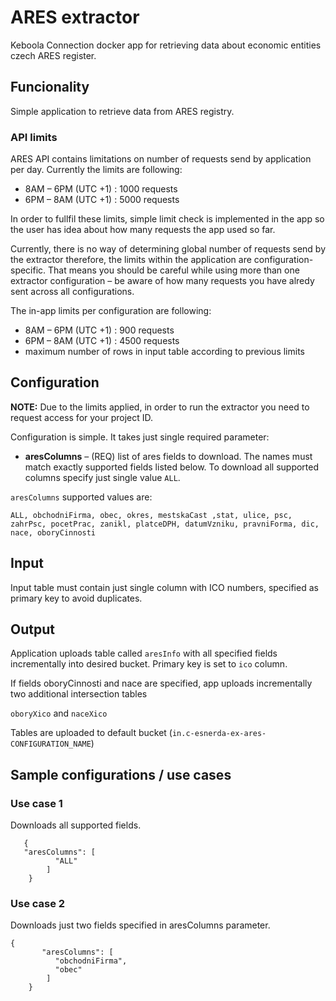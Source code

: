 # ARES extractor

Keboola Connection docker app for retrieving data
about economic entities czech ARES register.

## Funcionality

Simple application to retrieve data from ARES registry. 

### API limits

ARES API contains limitations on number of requests send by
application per day. Currently the limits are following:

- 8AM – 6PM (UTC +1) : 1000 requests 
- 6PM – 8AM (UTC +1) : 5000 requests 

In order to fullfil these limits, simple limit check is
implemented in the app so the user has idea about how many requests
the app used so far.

Currently, there is no way of determining global number of requests send by the extractor therefore, the limits within the application are configuration-specific. That means you should be careful while using more than one extractor configuration – be aware of how many requests you have alredy sent across all configurations.

The in-app limits per configuration are following:

- 8AM – 6PM (UTC +1) : 900 requests 
- 6PM – 8AM (UTC +1) : 4500 requests 
- maximum number of rows in input table according to previous limits 

## Configuration
**NOTE:** Due to the limits applied, in order to run the extractor you need to request access for your project ID.

Configuration is simple. It takes just single required parameter:

- **aresColumns** –
	(REQ) list of ares fields to download. The names must match exactly
	supported fields listed below. To download all supported columns specify just single value `ALL`. 

`aresColumns` supported values are:       

    ALL, obchodniFirma, obec, okres, mestskaCast ,stat, ulice, psc, zahrPsc, pocetPrac, zanikl, platceDPH, datumVzniku, pravniForma, dic, nace, oboryCinnosti

## Input

Input table must contain just single column with ICO numbers, specified as primary key to avoid duplicates.

## Output

Application uploads table called `aresInfo` with all specified fields incrementally into desired bucket. Primary key is set to `ico` column.

If fields oboryCinnosti and nace are specified, app uploads incrementally two additional intersection tables

`oboryXico` and `naceXico`

Tables are uploaded to default bucket (`in.c-esnerda-ex-ares-CONFIGURATION_NAME`)

## Sample configurations / use cases

### Use case 1

Downloads all supported fields.

       {
       "aresColumns": [
              "ALL"
            ]
        }

### Use case 2

Downloads just two fields specified in aresColumns parameter.

    {
           "aresColumns": [
              "obchodniFirma",
              "obec"
            ]
        }
